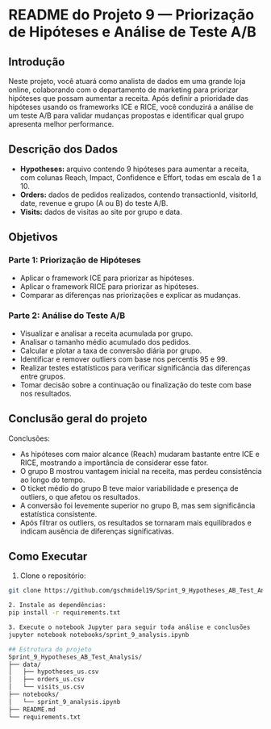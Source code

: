 # README do Projeto 9 — Priorização de Hipóteses e Análise de Teste A/B

## Introdução

Neste projeto, você atuará como analista de dados em uma grande loja online, colaborando com o departamento de marketing para priorizar hipóteses que possam aumentar a receita. Após definir a prioridade das hipóteses usando os frameworks ICE e RICE, você conduzirá a análise de um teste A/B para validar mudanças propostas e identificar qual grupo apresenta melhor performance.

## Descrição dos Dados

- **Hypotheses:** arquivo contendo 9 hipóteses para aumentar a receita, com colunas Reach, Impact, Confidence e Effort, todas em escala de 1 a 10.
- **Orders:** dados de pedidos realizados, contendo transactionId, visitorId, date, revenue e grupo (A ou B) do teste A/B.
- **Visits:** dados de visitas ao site por grupo e data.

## Objetivos

### Parte 1: Priorização de Hipóteses
- Aplicar o framework ICE para priorizar as hipóteses.
- Aplicar o framework RICE para priorizar as hipóteses.
- Comparar as diferenças nas priorizações e explicar as mudanças.

### Parte 2: Análise do Teste A/B
- Visualizar e analisar a receita acumulada por grupo.
- Analisar o tamanho médio acumulado dos pedidos.
- Calcular e plotar a taxa de conversão diária por grupo.
- Identificar e remover outliers com base nos percentis 95 e 99.
- Realizar testes estatísticos para verificar significância das diferenças entre grupos.
- Tomar decisão sobre a continuação ou finalização do teste com base nos resultados.

## Conclusão geral do projeto

Conclusões:
- As hipóteses com maior alcance (Reach) mudaram bastante entre ICE e RICE, mostrando a importância de considerar esse fator.
- O grupo B mostrou vantagem inicial na receita, mas perdeu consistência ao longo do tempo.
- O ticket médio do grupo B teve maior variabilidade e presença de outliers, o que afetou os resultados.
- A conversão foi levemente superior no grupo B, mas sem significância estatística consistente.
- Após filtrar os outliers, os resultados se tornaram mais equilibrados e indicam ausência de diferenças significativas.

## Como Executar

1. Clone o repositório:

```bash
git clone https://github.com/gschmidel19/Sprint_9_Hypotheses_AB_Test_Analysis.git

2. Instale as dependências: 
pip install -r requirements.txt

3. Execute o notebook Jupyter para seguir toda análise e conclusões
jupyter notebook notebooks/sprint_9_analysis.ipynb

## Estrutura do projeto
Sprint_9_Hypotheses_AB_Test_Analysis/
├── data/
│   ├── hypotheses_us.csv
│   ├── orders_us.csv
│   └── visits_us.csv
├── notebooks/
│   └── sprint_9_analysis.ipynb
├── README.md
└── requirements.txt

